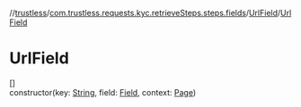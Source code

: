 //[trustless](../../../index.md)/[com.trustless.requests.kyc.retrieveSteps.steps.fields](../index.md)/[UrlField](index.md)/[UrlField](-url-field.md)

# UrlField

[]\
constructor(key: [String](https://kotlinlang.org/api/latest/jvm/stdlib/kotlin/-string/index.html), field: [Field](../../com.trustless.requests.kyc.retrieveSteps/-field/index.md), context: [Page](../../com.trustless.requests.kyc.retrieveSteps.steps/-page/index.md))
